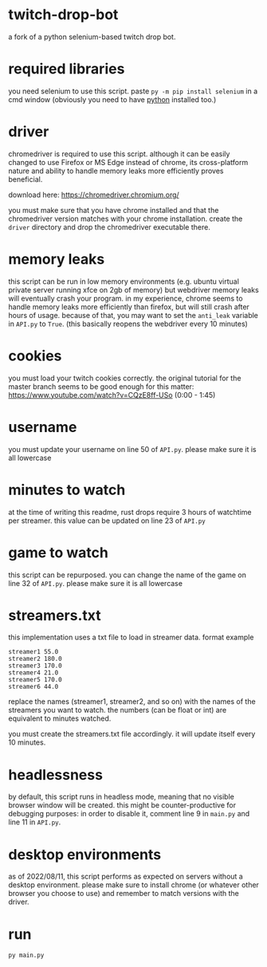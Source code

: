 # twitch-drop-bot

a fork of a python selenium-based twitch drop bot.

# required libraries

you need selenium to use this script.
paste `py -m pip install selenium` in a cmd window (obviously you need to have [python](https://www.python.org/) installed too.)

# driver

chromedriver is required to use this script. although it can be easily changed to use Firefox or MS Edge instead of chrome, its cross-platform nature and ability to handle memory leaks more efficiently proves beneficial.

download here: https://chromedriver.chromium.org/

you must make sure that you have chrome installed and that the chromedriver version matches with your chrome installation.
create the `driver` directory and drop the chromedriver executable there.

# memory leaks

this script can be run in low memory environments (e.g. ubuntu virtual private server running xfce on 2gb of memory) but webdriver memory leaks will eventually crash your program. in my experience, chrome seems to handle memory leaks more efficiently than firefox, but will still crash after hours of usage. because of that, you may want to set the `anti_leak` variable in `API.py` to `True`. (this basically reopens the webdriver every 10 minutes)

# cookies

you must load your twitch cookies correctly. the original tutorial for the master branch seems to be good enough for this matter: https://www.youtube.com/watch?v=CQzE8ff-USo (0:00 - 1:45)

# username

you must update your username on line 50 of `API.py`. please make sure it is all lowercase

# minutes to watch

at the time of writing this readme, rust drops require 3 hours of watchtime per streamer. this value can be updated on line 23 of `API.py`

# game to watch

this script can be repurposed. you can change the name of the game on line 32 of `API.py`. please make sure it is all lowercase

# streamers.txt

this implementation uses a txt file to load in streamer data.
format example

```
streamer1 55.0
streamer2 180.0
streamer3 170.0
streamer4 21.0
streamer5 170.0
streamer6 44.0
```

replace the names (streamer1, streamer2, and so on) with the names of the streamers you want to watch. the numbers (can be float or int) are equivalent to minutes watched. 

you must create the streamers.txt file accordingly. it will update itself every 10 minutes.

# headlessness

by default, this script runs in headless mode, meaning that no visible browser window will be created. this might be counter-productive for debugging purposes: in order to disable it, comment line 9 in `main.py` and line 11 in `API.py`.

# desktop environments

as of 2022/08/11, this script performs as expected on servers without a desktop environment. please make sure to install chrome (or whatever other browser you choose to use) and remember to match versions with the driver.

# run

`py main.py`
